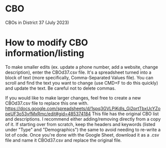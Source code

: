 # CBO
CBOs in District 37 (July 2023)

# How to modify CBO information/listing
To make smaller edits (ex. update a phone number, add a website, change description), enter the CBOd37.csv file. It's a spreadsheet turned into a block of text (more specifically, Comma-Separated Values file). You can scroll and find the text you want to change (use CMD+F to do this quickly) and update the text. Be careful not to delete commas.

If you would like to make larger changes, feel free to create a new CBOd37.csv file to replace this one with. 
https://docs.google.com/spreadsheets/d/1spq3GVLPiKdIs_Gj2prtTbxUcYZopeUF3o53vfMxRmc/edit#gid=485374184
This file has the original CBO list and descriptions. I recommend either adding/removing directly from a copy of it. If starting over from scratch, keep the headers and keywords (listed under "Type" and "Demographics") the same to avoid needing to re-write a lot of code. Once you're done with the Google Sheet, download it as a .csv file and name it CBOd37.csv and replace the original file.
